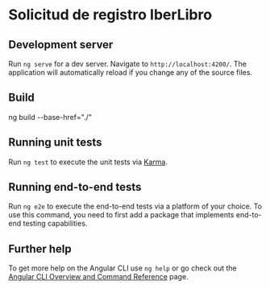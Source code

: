 # Solicitud de registro IberLibro

## Development server

Run `ng serve` for a dev server. Navigate to `http://localhost:4200/`. The application will automatically reload if you change any of the source files.

## Build
 
ng build --base-href="./"

## Running unit tests

Run `ng test` to execute the unit tests via [Karma](https://karma-runner.github.io).

## Running end-to-end tests

Run `ng e2e` to execute the end-to-end tests via a platform of your choice. To use this command, you need to first add a package that implements end-to-end testing capabilities.

## Further help

To get more help on the Angular CLI use `ng help` or go check out the [Angular CLI Overview and Command Reference](https://angular.io/cli) page.
